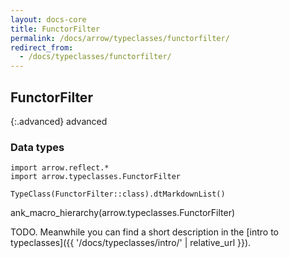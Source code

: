 ```yaml
---
layout: docs-core
title: FunctorFilter
permalink: /docs/arrow/typeclasses/functorfilter/
redirect_from:
  - /docs/typeclasses/functorfilter/
---
```


## FunctorFilter

{:.advanced}
advanced

### Data types

```kotlin:ank:replace
import arrow.reflect.*
import arrow.typeclasses.FunctorFilter

TypeClass(FunctorFilter::class).dtMarkdownList()
```

ank_macro_hierarchy(arrow.typeclasses.FunctorFilter)

TODO. Meanwhile you can find a short description in the [intro to typeclasses]({{ '/docs/typeclasses/intro/' | relative_url }}).
